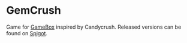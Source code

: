 # GemCrush
Game for [GameBox](https://github.com/NiklasEi/GameBox) inspired by Candycrush. Released versions can be found on [Spigot](https://www.spigotmc.org/resources/30138/).
